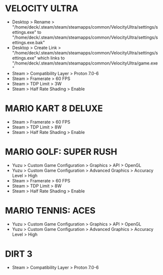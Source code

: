 # VELOCITY ULTRA
- Desktop > Rename > "/home/deck/.steam/steam/steamapps/common/VelocityUltra/settings/settings.exe" to "/home/deck/.steam/steam/steamapps/common/VelocityUltra/settings/settings.exe.bak"
- Desktop > Create Link > "/home/deck/.steam/steam/steamapps/common/VelocityUltra/settings/settings.exe" which links to "/home/deck/.steam/steam/steamapps/common/VelocityUltra/game.exe"
- Steam > Compatibility Layer > Proton 7.0-6
- Steam > Framerate > 60 FPS
- Steam > TDP Limit > 3W
- Steam > Half Rate Shading > Enable

# MARIO KART 8 DELUXE
- Steam > Framerate > 60 FPS
- Steam > TDP Limit > 8W
- Steam > Half Rate Shading > Enable

# MARIO GOLF: SUPER RUSH
- Yuzu > Custom Game Configuration > Graphics > API > OpenGL
- Yuzu > Custom  Game Configuration > Advanced Graphics > Accuracy Level > High
- Steam > Framerate > 60 FPS
- Steam > TDP Limit > 8W
- Steam > Half Rate Shading > Enable

# MARIO TENNIS: ACES
- Yuzu > Custom Game Configuration > Graphics > API > OpenGL
- Yuzu > Custom  Game Configuration > Advanced Graphics > Accuracy Level > High

# DIRT 3
- Steam > Compatibility Layer > Proton 7.0-6

